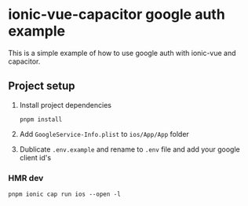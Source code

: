 # ionic-vue-capacitor google auth example

This is a simple example of how to use google auth with ionic-vue and capacitor.

## Project setup

1. Install project dependencies

   ```
   pnpm install
   ```

1. Add `GoogleService-Info.plist` to `ios/App/App` folder
1. Dublicate `.env.example` and rename to `.env` file and add your google client id's

### HMR dev

```
pnpm ionic cap run ios --open -l
```
